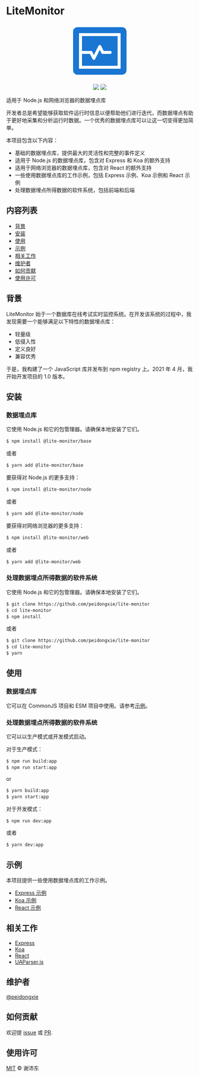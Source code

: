 # LiteMonitor

<p align="center">
  <img src="./packages/frontend/public/logo.png">
</p>
<p align="center">
  <img src="https://img.shields.io/github/license/peidongxie/lite-monitor" />
  <img src="https://img.shields.io/github/package-json/v/peidongxie/lite-monitor" />
</p>

适用于 Node.js 和网络浏览器的数据埋点库

开发者总是希望能够获取软件运行时信息以便帮助他们进行迭代，而数据埋点有助于更好地采集和分析运行时数据。一个优秀的数据埋点库可以让这一切变得更加简单。

本项目包含以下内容：

- 基础的数据埋点库，提供最大的灵活性和完整的事件定义
- 适用于 Node.js 的数据埋点库，包含对 Express 和 Koa 的额外支持
- 适用于网络浏览器的数据埋点库，包含对 React 的额外支持
- 一些使用数据埋点库的工作示例，包括 Express 示例、Koa 示例和 React 示例
- 处理数据埋点所得数据的软件系统，包括前端和后端

## 内容列表

- [背景](#背景)
- [安装](#安装)
- [使用](#使用)
- [示例](#示例)
- [相关工作](#相关工作)
- [维护者](#维护者)
- [如何贡献](#如何贡献)
- [使用许可](#使用许可)

## 背景

LiteMonitor 始于一个数据库在线考试实时监控系统。在开发该系统的过程中，我发现需要一个能够满足以下特性的数据埋点库：

- 轻量级
- 低侵入性
- 定义良好
- 兼容优秀

于是，我构建了一个 JavaScript 库并发布到 npm registry 上。2021 年 4 月，我开始开发项目的 1.0 版本。

## 安装

### 数据埋点库

它使用 Node.js 和它的包管理器。请确保本地安装了它们。

```sh
$ npm install @lite-monitor/base
```

或者

```sh
$ yarn add @lite-monitor/base
```

要获得对 Node.js 的更多支持：

```sh
$ npm install @lite-monitor/node
```

或者

```sh
$ yarn add @lite-monitor/node
```

要获得对网络浏览器的更多支持：

```sh
$ npm install @lite-monitor/web
```

或者

```sh
$ yarn add @lite-monitor/web
```

### 处理数据埋点所得数据的软件系统

它使用 Node.js 和它的包管理器。请确保本地安装了它们。

```sh
$ git clone https://github.com/peidongxie/lite-monitor
$ cd lite-monitor
$ npm install
```

或者

```sh
$ git clone https://github.com/peidongxie/lite-monitor
$ cd lite-monitor
$ yarn
```

## 使用

### 数据埋点库

它可以在 CommonJS 项目和 ESM 项目中使用。请参考[示例](#示例)。

### 处理数据埋点所得数据的软件系统

它可以以生产模式或开发模式启动。

对于生产模式：

```sh
$ npm run build:app
$ npm run start:app
```

or

```sh
$ yarn build:app
$ yarn start:app
```

对于开发模式：

```sh
$ npm run dev:app
```

或者

```sh
$ yarn dev:app
```

## 示例

本项目提供一些使用数据埋点库的工作示例。

- [Express 示例](./packages/node-express-demo)
- [Koa 示例](./packages/node-koa-demo)
- [React 示例](./packages/web-react-demo)

## 相关工作

- [Express](https://github.com/expressjs/express)
- [Koa](https://github.com/koajs/koa)
- [React](https://github.com/facebook/react)
- [UAParser.js](https://github.com/faisalman/ua-parser-js)

## 维护者

[@peidongxie](https://github.com/peidongxie)

## 如何贡献

欢迎提 [issue](https://github.com/peidongxie/lite-monitor/issues/new) 或 [PR](https://github.com/peidongxie/lite-monitor/compare).

## 使用许可

[MIT](LICENSE) © 谢沛东
